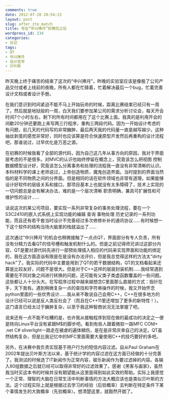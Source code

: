 ```yaml
---
comments: true
date: 2012-07-28 20:54:13
layout: post
slug: after_zte_match
title: 写在“中兴捧月”折腾完之后
wordpress_id: 234
categories:
- 日记
tags:
- QT
- 中兴捧月
- 设计哲学
- 贝叶斯
---
```


昨天晚上终于痛苦的结束了这次的“中兴捧月”，昨晚的实验室应该是像极了公司产品交付或者上线前的夜晚，所有人都在忙碌着，忙着解决最后一个bug，忙着完善设计文档或者设计手册。

在我们意识到时间紧迫不能不马上开始玩命的时候，距离比赛结束已经只有一周了。然后就是地狱般的一周，白天我们要参加某公司的需求分析讨论会，每天开会时间7个小时左右，剩下的所有时间都用在了这个比赛上面。我真的是利用开会的间歇20分钟还要跑上来写两三行程序，重构三两段代码。因为一开始设计考虑的有问题，前几天的代码写的非常臃肿，最后两天我的代码量一直是越写越少。这种抽丝剥茧的感觉非常好，同时也应该算是符合快速原型开发然后再重构的设计流程吧，那谁说过，过早优化是万恶之源。

在初赛的时候我看了全部的源代码，因为自己这几年从事方向的原因，我对于界面层考虑的不是很多。对MVC的认识也始终停留在概念上，究竟该怎么把视图 控制 数据模型设计好，究竟该怎么分离事务和处理的流程我一直没有非常清晰的认识。本科材料学的课上老师说过，上帝创造物质，魔鬼创造界面。当时提到的界面当然指的是不同物质之间的分界面。但是相同的话在软件领域也非常有道理，如果能够设计好软件的层级关系和接口，那项目基本上也就没有太多障碍了，技术上实现的一切问题总是会有解决办法，难的是一个层次清晰 职责明确，兼具可扩展性和可维护性的设计……

话说这次的某公司项目，要实现一系列非常复杂的事务处理流程，要在一个S3C2410的嵌入式系统上实现功能的编辑 查询 事物处理 历史记录的一系列功能，而且还有若干套当时设计不完善经过多次修修补补的通讯协议……有时候想一下这个软件的结构当场大脑里的栈就溢出了……

这次通过“中兴捧月”的机会也稍微接触了一点点QT，界面部分有专人负责，所有没有分精力去看QT的信号槽和触发机制什么的。但是之前记得师兄讲过这部分内容，QT是要对源代码先进行一部预处理插入相应的代码来实现界面和功能的绑定的，我在这方面造诣有限是在是没有办法评价，但是我总觉得这样的方法太“dirty hack”了。我实际的代码中主要是用到了QT的若干数据结构，QT的文档看起来还算是比较友好，问题不是很大。但是对于C++这样的层层封装机制……我经常遇到需要在不同对象之间进行转换的问题，还可能有父类子类虚函数覆盖的一些问题。这些都让人十分头大。在写程序过程中越来越想念C里面那么直接的方式：指针在手，天下我有。遇到稍微复杂一点的查找和字符串操作的时候，我又开始怀念python里面的一些优秀设计……我从来不敢说自己会用C++，C++在很多地方的设计已经可以说是反人类反社会了（而且在C++11里还增加了更多的新特性！）。这门语言已经太过于臃肿复杂，以至于我这种智商状况无法掌握了吧。

说来还有一点不能不吐糟的是，也许我从接触程序到现在做的最成功的决定之一便是转向Linux平台没有紧跟M$的脚步吧。看到有些人跟着微软一路MFC COM+ .net C# sliverlight一路走在被虐的遍体鳞伤，是在是非常庆幸自己的决定。QT虽然结构复杂，但是比我记忆中的MFC里面需要大量使用C++的技巧要好的多吧。

另外，在决赛中我负责实现基于用户行为的短信内容过滤。自从Paul Graham在2002年提出贝叶斯方法以来，基于统计学的内容过滤在这方面已经做的十分完善了。我测试的时候选了IT新闻作为正常内容，娱乐新闻作为要过滤掉的内容。各输入80组数据之后就已经可以取得非常好的过滤效果了。感谢《黑客与画家》，虽然我当时买这本书的时候并没有期望能从这里面得到如此实效的帮助。实际上我感觉一个正常、理智的大脑在日常生活中判断事情的方法大概应该也是类似贝叶斯的方法。这个过程实际上就是根据过去学习的经验（后验概率）去判断在特定条件下某个事情发生的大致概率（先验概率）。想清楚这里，就豁然开朗了。
